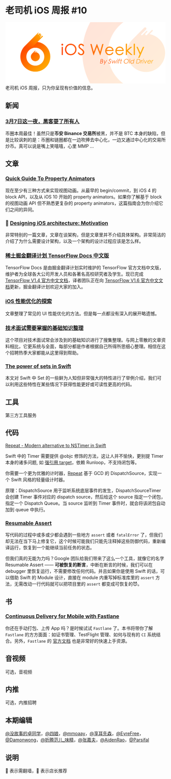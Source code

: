 # 老司机 iOS 周报 #10

![ios-weekly](../assets/ios-weekly.png)
老司机 iOS 周报，只为你呈现有价值的信息。

## 新闻

### [3月7日这一夜，黑客耍了所有人](https://mp.weixin.qq.com/s/z39hBMif1bQJeb4Ar_zRAw)

币圈本周最佳！虽然只是**币安 Binance 交易所**被黑，并不是 BTC 本身的缺陷，但是比较讽刺的是：币圈和链圈都在一边吹捧去中心化，一边又通过中心化的交易所炒币。真可以说是嘴上笑嘻嘻，心里 MMP …

## 文章

### [Quick Guide To Property Animators](https://useyourloaf.com/blog/quick-guide-to-property-animators/)

现在至少有三种方式来实现视图动画。从最早的 begin/commit，到 iOS 4 的 block API，以及从 iOS 10 开始的 property animators。如果你了解基于 block 的视图动画 API 但不熟悉更复杂的 property animators，这篇指南会为你介绍它们之间的异同。

### 🚧 [Designing iOS architecture: Motivation](https://medium.com/ios-os-x-development/designing-ios-architecture-motivation-e984e4ebba4a)

非常特别的一篇文章，文章在谈架构，但是文章里并不介绍具体架构。非常简洁的介绍了为什么需要设计架构，以及一个架构的设计过程应该是怎么样。

### [稀土掘金翻译计划 TensorFlow Docs 中文版](https://github.com/xitu/tensorflow-docs/tree/v1.4-zh-hans)

TensorFlow Docs 是由掘金翻译计划实时维护的 TensorFlow 官方文档中文版，维护者为全球各大公司开发人员和各著名高校研究者及学生。现已完成 [TensorFlow V1.4 官方中文文档](https://github.com/xitu/tensorflow-docs/tree/v1.4-zh-hans)，译者团队正在向 [TensorFlow V1.6 官方中文文档](https://github.com/xitu/tensorflow-docs)更新，掘金翻译计划欢迎大家的加入。

### [iOS 性能优化的探索](https://www.jianshu.com/p/b8346c1a4145)

文章整理了常见的 UI 性能优化的方法。但是每一点都没有深入的展开略遗憾。

### [技术面试需要掌握的基础知识整理](https://github.com/CyC2018/Interview-Notebook)

这个项目对技术面试常会涉及到的基础知识进行了搜集整理。与网上零散的文章资料相比，它更系统与全面，每部分都是作者根据自己所得所思细心整理。相信在这个招聘热季大家都能从这里得到帮助。

### [The power of sets in Swift](https://www.swiftbysundell.com/posts/the-power-of-sets-in-swift)

本文对 Swift 中 Set 的一些鲜为人知但非常强大的特性进行了举例介绍，我们可以利用这些特性在某些情况下获得性能更好或可读性更高的代码。

## 工具

第三方工具服务

## 代码

[Repeat - Modern alternative to NSTimer in Swift](https://github.com/malcommac/Repeat)

Swift 中的 Timer 需要提供 @objc 修饰的方法，这让人并不愉快，更别提 Timer 本身的诸多问题, 如 [强引用 target](https://github.com/100mango/zen/blob/master/iOS%E5%A4%AF%E5%AE%9E%EF%BC%9AARC%E6%97%B6%E4%BB%A3%E7%9A%84%E5%86%85%E5%AD%98%E7%AE%A1%E7%90%86/%23iOS%E5%A4%AF%E5%AE%9E%EF%BC%9AARC%E6%97%B6%E4%BB%A3%E7%9A%84%E5%86%85%E5%AD%98%E7%AE%A1%E7%90%86.md)，依赖 Runloop，不支持闭包等。

你需要一个更为优雅的计时器，[Repeat](https://github.com/malcommac/Repeat) 基于 GCD 的 DispatchSource，实现一个 Swift 风格的轻量级计时器。

原理：DispatchSource 用于监听系统底层事件的发生，DispatchSourceTimer 会创建 Timer 事件对应的 dispatch source，然后给这个 source 指定一个闭包，指定一个 Dispatch Queue。当 source 监听到 Timer 事件时，就会将该闭包自动加到 queue 中执行。

### [Resumable Assert](https://github.com/google/resumable-assert?utm_campaign=Revue%20newsletter&utm_medium=Newsletter&utm_source=AppCoda%20Weekly)

写代码的过程中或多或少都会遇到一些地方 `assert` 或者 `fatalError` 了，但我们却无法在当下马上修复它，这个时候可能我们只能先注释掉这些防御代码，重新编译运行，恢复到一个能继续当前任务的状态。

但我们真的无能为力吗？Google 团队给我们带来了这么一个工具，就像它的名字 Resumable Assert —— **可被恢复的断言**，中断在断言的时候，我们可以在 debugger 里恢复运行，不需要修改任何代码。并且如果你是使用 Swift 的话，可以借助 Swift 的 Module 设计，直接在 module 内重写掉标准库里的 `assert` 方法，无需改动一行代码就可以把项目里的 `assert` 都变成可恢复的😈。

## 书

### [Continuous Delivery for Mobile with Fastlane](https://doronkatz.com/fastlane)

你还在手动打包、上传 App 吗？是时候试试 `Fastlane` 了。本书将带你了解 `Fastlane` 的方方面面：如证书管理、TestFlight 管理、如何与现有的 `CI` 系统结合。另外，`Fastlane` 的 [官方文档](https://docs.fastlane.tools) 也是非常好的快速上手资源。

## 音视频

可选，音视频

## 内推

可选，内推招聘

## 本期编辑

[@没故事的卓同学](https://weibo.com/1926303682/profile)，[@四娘](https://kemchenj.github.io)，[@mmoaay](https://weibo.com/u/1302422271)，[@享耳先森](https://github.com/iblacksun)，[@EyreFree](https://weibo.com/eyrefree777)，[@Damonwong](https://weibo.com/damonone)，[@折腾范儿_味精](http://weibo.com/agvicking)，[@张嘉夫](https://weibo.com/2949394297)，[@AidenRao](https://weibo.com/AidenRao)，[@Parsifal](https://weibo.com/parsifalchang)

## 说明

🚧 表示需翻墙，🌟 表示店长推荐
